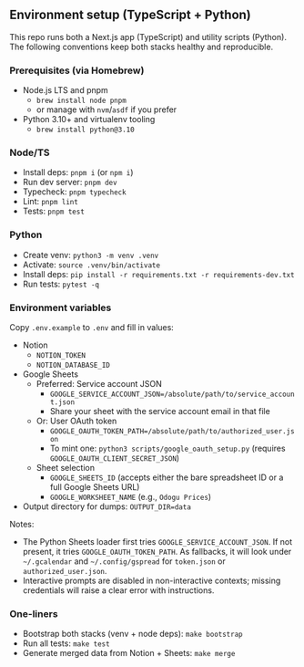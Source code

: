## Environment setup (TypeScript + Python)

This repo runs both a Next.js app (TypeScript) and utility scripts (Python). The following conventions keep both stacks healthy and reproducible.

### Prerequisites (via Homebrew)

- Node.js LTS and pnpm
  - `brew install node pnpm`
  - or manage with `nvm`/`asdf` if you prefer
- Python 3.10+ and virtualenv tooling
  - `brew install python@3.10`

### Node/TS

- Install deps: `pnpm i` (or `npm i`)
- Run dev server: `pnpm dev`
- Typecheck: `pnpm typecheck`
- Lint: `pnpm lint`
- Tests: `pnpm test`

### Python

- Create venv: `python3 -m venv .venv`
- Activate: `source .venv/bin/activate`
- Install deps: `pip install -r requirements.txt -r requirements-dev.txt`
- Run tests: `pytest -q`

### Environment variables

Copy `.env.example` to `.env` and fill in values:

- Notion
  - `NOTION_TOKEN`
  - `NOTION_DATABASE_ID`
- Google Sheets
  - Preferred: Service account JSON
    - `GOOGLE_SERVICE_ACCOUNT_JSON=/absolute/path/to/service_account.json`
    - Share your sheet with the service account email in that file
  - Or: User OAuth token
    - `GOOGLE_OAUTH_TOKEN_PATH=/absolute/path/to/authorized_user.json`
    - To mint one: `python3 scripts/google_oauth_setup.py` (requires `GOOGLE_OAUTH_CLIENT_SECRET_JSON`)
  - Sheet selection
    - `GOOGLE_SHEETS_ID` (accepts either the bare spreadsheet ID or a full Google Sheets URL)
    - `GOOGLE_WORKSHEET_NAME` (e.g., `Odogu Prices`)
- Output directory for dumps: `OUTPUT_DIR=data`

Notes:
- The Python Sheets loader first tries `GOOGLE_SERVICE_ACCOUNT_JSON`. If not present, it tries `GOOGLE_OAUTH_TOKEN_PATH`. As fallbacks, it will look under `~/.gcalendar` and `~/.config/gspread` for `token.json` or `authorized_user.json`.
- Interactive prompts are disabled in non-interactive contexts; missing credentials will raise a clear error with instructions.

### One-liners

- Bootstrap both stacks (venv + node deps): `make bootstrap`
- Run all tests: `make test`
- Generate merged data from Notion + Sheets: `make merge`



